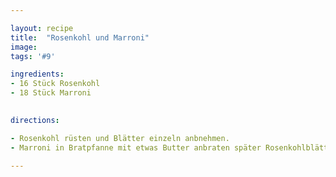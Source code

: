 ```yaml
---

layout: recipe
title:  "Rosenkohl und Marroni"
image: 
tags: '#9'

ingredients:
- 16 Stück Rosenkohl
- 18 Stück Marroni

 
directions:

- Rosenkohl rüsten und Blätter einzeln anbnehmen.
- Marroni in Bratpfanne mit etwas Butter anbraten später Rosenkohlblätter dazugeben und weiter braten.

---
```



